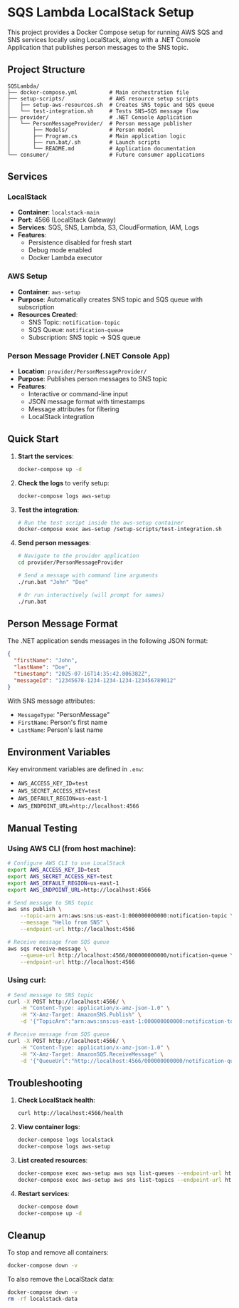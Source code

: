 # SQS Lambda LocalStack Setup

This project provides a Docker Compose setup for running AWS SQS and SNS services locally using LocalStack, along with a .NET Console Application that publishes person messages to the SNS topic.

## Project Structure

```
SQSLambda/
├── docker-compose.yml          # Main orchestration file
├── setup-scripts/              # AWS resource setup scripts
│   ├── setup-aws-resources.sh  # Creates SNS topic and SQS queue
│   └── test-integration.sh     # Tests SNS→SQS message flow
├── provider/                   # .NET Console Application
│   └── PersonMessageProvider/  # Person message publisher
│       ├── Models/             # Person model
│       ├── Program.cs          # Main application logic
│       ├── run.bat/.sh         # Launch scripts
│       └── README.md           # Application documentation
└── consumer/                   # Future consumer applications
```

## Services

### LocalStack
- **Container**: `localstack-main`
- **Port**: 4566 (LocalStack Gateway)
- **Services**: SQS, SNS, Lambda, S3, CloudFormation, IAM, Logs
- **Features**: 
  - Persistence disabled for fresh start
  - Debug mode enabled
  - Docker Lambda executor

### AWS Setup
- **Container**: `aws-setup`
- **Purpose**: Automatically creates SNS topic and SQS queue with subscription
- **Resources Created**:
  - SNS Topic: `notification-topic`
  - SQS Queue: `notification-queue`
  - Subscription: SNS topic → SQS queue

### Person Message Provider (.NET Console App)
- **Location**: `provider/PersonMessageProvider/`
- **Purpose**: Publishes person messages to SNS topic
- **Features**:
  - Interactive or command-line input
  - JSON message format with timestamps
  - Message attributes for filtering
  - LocalStack integration

## Quick Start

1. **Start the services**:
   ```bash
   docker-compose up -d
   ```

2. **Check the logs** to verify setup:
   ```bash
   docker-compose logs aws-setup
   ```

3. **Test the integration**:
   ```bash
   # Run the test script inside the aws-setup container
   docker-compose exec aws-setup /setup-scripts/test-integration.sh
   ```

4. **Send person messages**:
   ```bash
   # Navigate to the provider application
   cd provider/PersonMessageProvider
   
   # Send a message with command line arguments
   ./run.bat "John" "Doe"
   
   # Or run interactively (will prompt for names)
   ./run.bat
   ```

## Person Message Format

The .NET application sends messages in the following JSON format:
```json
{
  "firstName": "John",
  "lastName": "Doe",
  "timestamp": "2025-07-16T14:35:42.806382Z",
  "messageId": "12345678-1234-1234-1234-123456789012"
}
```

With SNS message attributes:
- `MessageType`: "PersonMessage"
- `FirstName`: Person's first name
- `LastName`: Person's last name

## Environment Variables

Key environment variables are defined in `.env`:
- `AWS_ACCESS_KEY_ID=test`
- `AWS_SECRET_ACCESS_KEY=test`
- `AWS_DEFAULT_REGION=us-east-1`
- `AWS_ENDPOINT_URL=http://localhost:4566`

## Manual Testing

### Using AWS CLI (from host machine):
```bash
# Configure AWS CLI to use LocalStack
export AWS_ACCESS_KEY_ID=test
export AWS_SECRET_ACCESS_KEY=test
export AWS_DEFAULT_REGION=us-east-1
export AWS_ENDPOINT_URL=http://localhost:4566

# Send message to SNS topic
aws sns publish \
    --topic-arn arn:aws:sns:us-east-1:000000000000:notification-topic \
    --message "Hello from SNS" \
    --endpoint-url http://localhost:4566

# Receive message from SQS queue
aws sqs receive-message \
    --queue-url http://localhost:4566/000000000000/notification-queue \
    --endpoint-url http://localhost:4566
```

### Using curl:
```bash
# Send message to SNS topic
curl -X POST http://localhost:4566/ \
    -H "Content-Type: application/x-amz-json-1.0" \
    -H "X-Amz-Target: AmazonSNS.Publish" \
    -d '{"TopicArn":"arn:aws:sns:us-east-1:000000000000:notification-topic","Message":"Hello from curl"}'

# Receive message from SQS queue
curl -X POST http://localhost:4566/ \
    -H "Content-Type: application/x-amz-json-1.0" \
    -H "X-Amz-Target: AmazonSQS.ReceiveMessage" \
    -d '{"QueueUrl":"http://localhost:4566/000000000000/notification-queue"}'
```

## Troubleshooting

1. **Check LocalStack health**:
   ```bash
   curl http://localhost:4566/health
   ```

2. **View container logs**:
   ```bash
   docker-compose logs localstack
   docker-compose logs aws-setup
   ```

3. **List created resources**:
   ```bash
   docker-compose exec aws-setup aws sqs list-queues --endpoint-url http://localstack:4566
   docker-compose exec aws-setup aws sns list-topics --endpoint-url http://localstack:4566
   ```

4. **Restart services**:
   ```bash
   docker-compose down
   docker-compose up -d
   ```

## Cleanup

To stop and remove all containers:
```bash
docker-compose down -v
```

To also remove the LocalStack data:
```bash
docker-compose down -v
rm -rf localstack-data
```
